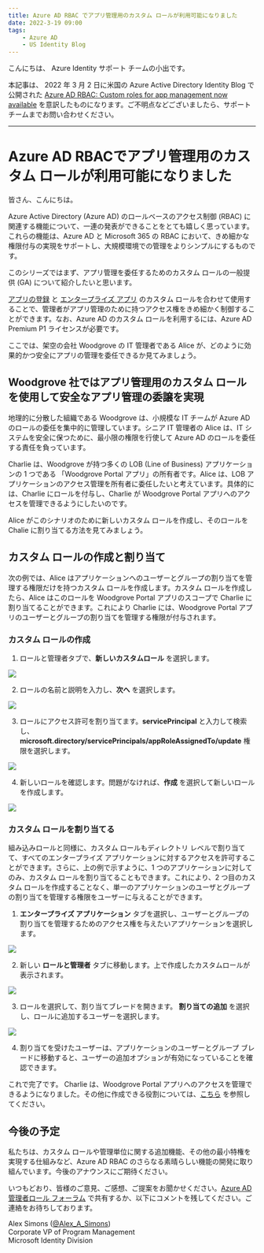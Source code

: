 ```yaml
---
title: Azure AD RBAC でアプリ管理用のカスタム ロールが利用可能になりました
date: 2022-3-19 09:00
tags:
    - Azure AD
    - US Identity Blog
---
```


こんにちは、 Azure Identity サポート チームの小出です。

本記事は、 2022 年 3 月 2 日に米国の Azure Active Directory Identity Blog で公開された [Azure AD RBAC: Custom roles for app management now available](https://techcommunity.microsoft.com/t5/azure-active-directory-identity/azure-ad-rbac-custom-roles-for-app-management-now-available/ba-p/3185206) を意訳したものになります。ご不明点などございましたら、サポート チームまでお問い合わせください。

---

# Azure AD RBACでアプリ管理用のカスタム ロールが利用可能になりました

皆さん、こんにちは。
  
Azure Active Directory (Azure AD) のロールベースのアクセス制御 (RBAC) に関連する機能について、一連の発表ができることをとても嬉しく思っています。これらの機能は、Azure AD と Microsoft 365 の RBAC において、きめ細かな権限付与の実現をサポートし、大規模環境での管理をよりシンプルにするものです。

このシリーズではまず、アプリ管理を委任するためのカスタム ロールの一般提供 (GA) について紹介したいと思います。  
 
[アプリの登録](https://docs.microsoft.com/ja-jp/azure/active-directory/roles/custom-enterprise-app-permissions) と [エンタープライズ アプリ](https://docs.microsoft.com/ja-jp/azure/active-directory/roles/custom-available-permissions) のカスタム ロールを合わせて使用することで、管理者がアプリ管理のために持つアクセス権をきめ細かく制御することができます。なお、Azure AD のカスタム ロールを利用するには、Azure AD Premium P1 ライセンスが必要です。  
 
ここでは、架空の会社 Woodgrove の IT 管理者である Alice が、どのように効果的かつ安全にアプリの管理を委任できるか見てみましょう。

## Woodgrove 社ではアプリ管理用のカスタム ロールを使用して安全なアプリ管理の委譲を実現

地理的に分散した組織である Woodgrove は、小規模な IT チームが Azure AD のロールの委任を集中的に管理しています。シニア IT 管理者の Alice は、IT システムを安全に保つために、最小限の権限を行使して Azure AD のロールを委任する責任を負っています。

Charlie は、Woodgrove が持つ多くの LOB (Line of Business) アプリケーションの 1 つである 「Woodgrove Portal アプリ」の所有者です。Alice は、LOB アプリケーションのアクセス管理を所有者に委任したいと考えています。具体的には、Charlie にロールを付与し、Charlie が Woodgrove Portal アプリへのアクセスを管理できるようにしたいのです。  

Alice がこのシナリオのために新しいカスタム ロールを作成し、そのロールを Chalie に割り当てる方法を見てみましょう。   

## カスタム ロールの作成と割り当て

次の例では、Alice はアプリケーションへのユーザーとグループの割り当てを管理する権限だけを持つカスタム ロールを作成します。カスタム ロールを作成したら、Alice はこのロールを Woodgrove Portal アプリのスコープで Charlie に割り当てることができます。これにより Charlie には、Woodgrove Portal アプリのユーザーとグループの割り当てを管理する権限が付与されます。  
 
### カスタム ロールの作成

1. ロールと管理者タブで、**新しいカスタムロール** を選択します。    

![](./custom-roles-for-app-management-now-available/custom-roles-for-app-management-now-available1.png)  

2. ロールの名前と説明を入力し、**次へ** を選択します。  

![](./custom-roles-for-app-management-now-available/custom-roles-for-app-management-now-available2.png)  

3. ロールにアクセス許可を割り当てます。**servicePrincipal** と入力して検索し、 **microsoft.directory/servicePrincipals/appRoleAssignedTo/update** 権限を選択します。  

![](./custom-roles-for-app-management-now-available/custom-roles-for-app-management-now-available3.png)  

4. 新しいロールを確認します。問題がなければ、**作成** を選択して新しいロールを作成します。  

![](./custom-roles-for-app-management-now-available/custom-roles-for-app-management-now-available4.png)  

### カスタム ロールを割り当てる

組み込みロールと同様に、カスタム ロールもディレクトリ レベルで割り当てて、すべてのエンタープライズ アプリケーションに対するアクセスを許可することができます。さらに、上の例で示すように、1 つのアプリケーションに対してのみ、カスタム ロールを割り当てることもできます。これにより、2 つ目のカスタム ロールを作成することなく、単一のアプリケーションのユーザとグループの割り当てを管理する権限をユーザーに与えることができます。

1. **エンタープライズ アプリケーション** タブを選択し、ユーザーとグループの割り当てを管理するためのアクセス権を与えたいアプリケーションを選択します。

![](./custom-roles-for-app-management-now-available/custom-roles-for-app-management-now-available5.png)


2. 新しい **ロールと管理者** タブに移動します。上で作成したカスタムロールが表示されます。

![](./custom-roles-for-app-management-now-available/custom-roles-for-app-management-now-available6.png)


3. ロールを選択して、割り当てブレードを開きます。 **割り当ての追加** を選択し、ロールに追加するユーザーを選択します。

![](./custom-roles-for-app-management-now-available/custom-roles-for-app-management-now-available7.png)


4. 割り当てを受けたユーザーは、アプリケーションのユーザーとグループ ブレードに移動すると、ユーザーの追加オプションが有効になっていることを確認できます。
 
これで完了です。 Charlie は、Woodgrove Portal アプリへのアクセスを管理できるようになりました。その他に作成できる役割については、[こちら](https://docs.microsoft.com/ja-jp/azure/active-directory/roles/custom-enterprise-app-permissions) を参照してください。
 
## 今後の予定

私たちは、カスタム ロールや管理単位に関する追加機能、その他の最小特権を実現する仕組みなど、Azure AD RBAC のさらなる素晴らしい機能の開発に取り組んでいます。今後のアナウンスにご期待ください。

いつもどおり、皆様のご意見、ご感想、ご提案をお聞かせください。[Azure AD 管理者ロール フォーラム](https://feedback.azure.com/forums/169401-azure-active-directory?category_id=166032) で共有するか、以下にコメントを残してください。ご連絡をお待ちしております。

Alex Simons ([@Alex_A_Simons](https://twitter.com/Alex_A_Simons))  
Corporate VP of Program Management  
Microsoft Identity Division
